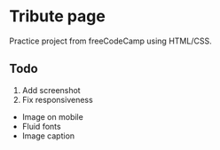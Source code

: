 # Tribute page

Practice project from freeCodeCamp using HTML/CSS.

## Todo

1. Add screenshot
1. Fix responsiveness 
  * Image on mobile
  * Fluid fonts
  * Image caption
